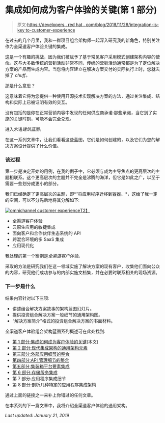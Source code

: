 # 集成如何成为客户体验的关键(第 1 部分)

> 原文:[https://developers . red hat . com/blog/2018/11/28/integration-is-key to-customer-experience](https://developers.redhat.com/blog/2018/11/28/integration-is-key-to-customer-experience)

在过去的几个月里，我和一群项目组合架构师一起深入研究我的新角色，特别关注作为全渠道客户体验关键的集成。

这是一个有趣的挑战，因为我们被赋予了基于常见客户采用模式创建架构内容的使命。这与大多数传统的营销活动非常不同，传统的营销活动通常都是为了定位解决方案的产品而生成内容。当您将内容建立在解决方案交付的实际执行上时，您就去掉了 *chuff。*

那是什么意思？

这意味着它将为您提供一种使用开源技术实现解决方案的方法，通过关注集成、结构和实际上已被证明有效的交互。

没有包括的是你在正常营销内容中发现的任何供应商承诺:那些承诺，当它到了实施的关键时刻，可能不会完全兑现。

进入术语*建筑蓝图。*

在这一系列文章中，让我们看看这些蓝图，它们是如何创建的，以及它们为您的解决方案设计提供了什么价值。

### 该过程

第一步是决定开始的用例，在我的例子中，它必须与成为主导焦点的更高层次的主题相联系。这个更高层次的主题并不完全是沸腾的海洋，但它是如此之广，以至于需要一些划分成更小的部分。

我们已经确定了更高层次的主题，即*“将应用程序迁移到[容器](https://developers.redhat.com/blog/category/containers/)、*，这给了我一定的空间，可以不分先后地将其分解如下:

[![omnichannel customer experience](../Images/636e5c562f891116323223514b4a777a.png)T2】](https://1.bp.blogspot.com/-OuoS8hlKSyM/W-AkHk6QCSI/AAAAAAAAtP0/-iGa-x9vfoYxffvXHDmguo3DkBULzFGwACLcBGAs/s1600/coworkers-looking-at-mobile-device_4460x4460.jpg)

*   全渠道客户体验
*   云原生应用的敏捷集成
*   面向客户和合作伙伴生态系统的 API
*   跨混合环境的多 SaaS 集成
*   应用现代化

我处理的第一个案例是*全渠道客户体验*。

采取的方法是研究我们在这一领域实施了解决方案的现有客户，收集他们面向公众的内容，研究他们成功参与的内部实施文档集，并在必要时联系相关的现场资源。

### 下一步是什么

结果内容针对以下三项:

*   讲述组合解决方案故事的架构蓝图幻灯片。
*   提供投资组合解决方案一般细节的通用架构图。
*   “解决方案简介”格式的投资组合解决方案的书面材料。

全渠道客户体验组合架构蓝图系列概述可在此处找到:

*   [第 1 部分:集成如何成为客户体验的关键](https://developers.redhat.com/blog/2018/11/28/integration-is-key-to-customer-experience/)(本文)
*   [第 2 部分:现代集成架构的通用架构元素](https://developers.redhat.com/blog/2018/11/30/common-architectural-elements-for-modern-integration-architectures/)
*   [第三部分:外部应用细节的整合](https://developers.redhat.com/blog/2018/12/14/integration-of-external-application-details-part-3/)
*   [第四部分:API 管理细节的整合](https://developers.redhat.com/blog/2018/12/20/integration-of-api-management-details-part-4/)
*   [第五部分:集装箱平台要素集成](https://developers.redhat.com/blog/2019/01/04/integration-of-container-platform-essentials-part-5/)
*   [第 6 部分:存储服务集成](https://developers.redhat.com/blog/2019/01/18/integration-of-storage-services-part-6/)
*   第 7 部分:应用程序集成细节
*   第 8 部分:剖析几种特定的应用程序集成架构

通过上面的链接之一来补上你错过的任何文章。

在本系列的下一篇文章中，我将介绍全渠道客户体验的通用架构。

*Last updated: January 21, 2019*